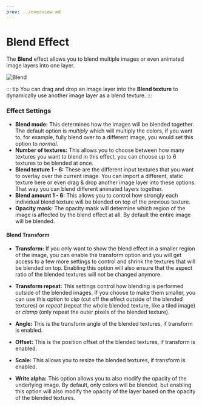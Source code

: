 ```yaml
---
prev: ../overview.md
---
```

# Blend Effect

The **Blend** effect allows you to blend multiple images or even animated image layers into one layer.

![Blend](/wallpaper-engine-docs/img/effects/Blend.gif)

::: tip
You can drag and drop an image layer into the **Blend texture** to dynamically use another image layer as a blend texture.
:::

### Effect Settings

* **Blend mode:** This determines how the images will be blended together. The default option is *multiply* which will multiply the colors, if you want to, for example, fully blend over to a different image, you would set this option to *normal*.
* **Number of textures:** This allows you to choose between how many textures you want to blend in this effect, you can choose up to 6 textures to be blended at once.
* **Blend texture 1 - 6:** These are the different input textures that you want to overlay over the current image. You can import a different, static texture here or even drag & drop another image layer into these options. That way you can blend different animated layers together.
* **Blend amount 1 - 6:** This allows you to control how strongly each individual blend texture will be blended on top of the previous texture.
* **Opacity mask:** The opacity mask will determine which region of the image is affected by the blend effect at all. By default the entire image will be blended.

#### Blend Transform

* **Transform:** If you only want to show the blend effect in a smaller region of the image, you can enable the transform option and you will get access to a few more settings to control and shrink the textures that will be blended on top. Enabling this option will also ensure that the aspect ratio of the blended textures will not be changed anymore.
* **Transform repeat:** This settings control how blending is performed outside of the blended images. If you choose to make them smaller, you can use this option to *clip* (cut off the effect outside of the blended textures) or *repeat* (repeat the whole blended texture, like a tiled image) or *clamp* (only repeat the outer pixels of the blended texture).
* **Angle:** This is the transform angle of the blended textures, if transform is enabled.
* **Offset:** This is the position offset of the blended textures, if transform is enabled.
* **Scale:** This allows you to resize the blended textures, if transform is enabled.

* **Write alpha:** This option allows you to also modify the opacity of the underlying image. By default, only colors will be blended, but enabling this option will also modify the opacity of the layer based on the opacity of the blended textures.
